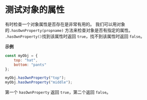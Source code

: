 # 测试对象的属性

有时检查一个对象属性是否存在是非常有用的。 我们可以用对象的`.hasOwnProperty(propname)`
方法来检查对象是否有指定的属性。 `.hasOwnProperty()`找到该属性时返回 `true`，找不到该属性时返回 `false`。

**示例**

```javascript
const myObj = {
    top: "hat",
    bottom: "pants"
};

myObj.hasOwnProperty("top");
myObj.hasOwnProperty("middle");
```

第一个 `hasOwnProperty` 返回 `true`，第二个返回 `false`。